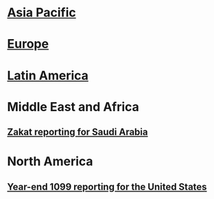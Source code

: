 
# [Asia Pacific](asia-pacific/TOC.md)			
# [Europe](europe/TOC.md)
# [Latin America](latin-america/TOC.md)
# Middle East and Africa			
## [Zakat reporting for Saudi Arabia](middle-east-africa/sau-zakat-reporting.md)					
# North America						
## [Year-end 1099 reporting for the United States](north-america/year-end-1099-reporting.md)			
			
			
			
